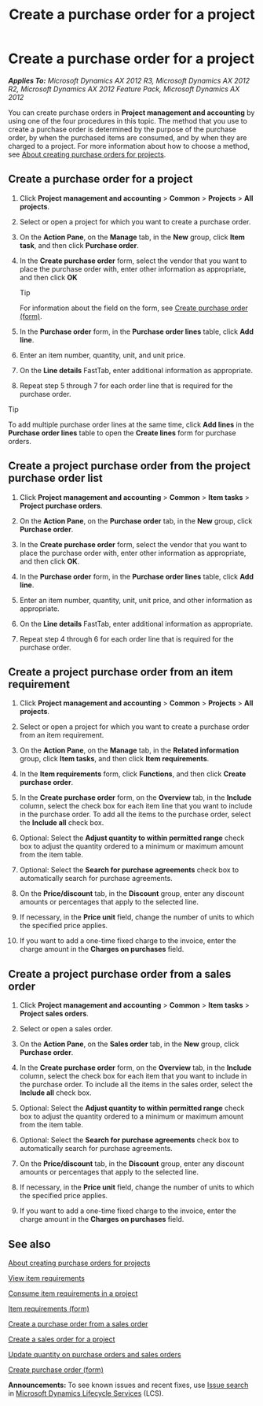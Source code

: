 ﻿---
title: Create a purchase order for a project
TOCTitle: Create a purchase order for a project
ms:assetid: c55b6a87-2aa0-4fc0-b1e4-9b83f79142bb
ms:mtpsurl: https://technet.microsoft.com/en-us/library/Aa550751(v=AX.60)
ms:contentKeyID: 36811428
ms.date: 04/18/2014
mtps_version: v=AX.60
f1_keywords:
- purchase order
- item requirement
- create purchase order
---

# Create a purchase order for a project 


_**Applies To:** Microsoft Dynamics AX 2012 R3, Microsoft Dynamics AX 2012 R2, Microsoft Dynamics AX 2012 Feature Pack, Microsoft Dynamics AX 2012_

You can create purchase orders in **Project management and accounting** by using one of the four procedures in this topic. The method that you use to create a purchase order is determined by the purpose of the purchase order, by when the purchased items are consumed, and by when they are charged to a project. For more information about how to choose a method, see [About creating purchase orders for projects](about-creating-purchase-orders-for-projects.md).

## Create a purchase order for a project

1.  Click **Project management and accounting** \> **Common** \> **Projects** \> **All projects**.

2.  Select or open a project for which you want to create a purchase order.

3.  On the **Action Pane**, on the **Manage** tab, in the **New** group, click **Item task**, and then click **Purchase order**.

4.  In the **Create purchase order** form, select the vendor that you want to place the purchase order with, enter other information as appropriate, and then click **OK**
    

    > [!TIP]
    > <P>For information about the field on the form, see <A href="https://technet.microsoft.com/en-us/library/aa570189(v=ax.60)">Create purchase order (form)</A>.</P>



5.  In the **Purchase order** form, in the **Purchase order lines** table, click **Add line**.

6.  Enter an item number, quantity, unit, and unit price.

7.  On the **Line details** FastTab, enter additional information as appropriate.

8.  Repeat step 5 through 7 for each order line that is required for the purchase order.


> [!TIP]
> <P>To add multiple purchase order lines at the same time, click <STRONG>Add lines</STRONG> in the <STRONG>Purchase order lines</STRONG> table to open the <STRONG>Create lines</STRONG> form for purchase orders.</P>



## Create a project purchase order from the project purchase order list

1.  Click **Project management and accounting** \> **Common** \> **Item tasks** \> **Project purchase orders**.

2.  On the **Action Pane**, on the **Purchase order** tab, in the **New** group, click **Purchase order**.

3.  In the **Create purchase order** form, select the vendor that you want to place the purchase order with, enter other information as appropriate, and then click **OK**.

4.  In the **Purchase order** form, in the **Purchase order lines** table, click **Add line**.

5.  Enter an item number, quantity, unit, unit price, and other information as appropriate.

6.  On the **Line details** FastTab, enter additional information as appropriate.

7.  Repeat step 4 through 6 for each order line that is required for the purchase order.

## Create a project purchase order from an item requirement

1.  Click **Project management and accounting** \> **Common** \> **Projects** \> **All projects**.

2.  Select or open a project for which you want to create a purchase order from an item requirement.

3.  On the **Action Pane**, on the **Manage** tab, in the **Related information** group, click **Item tasks**, and then click **Item requirements**.

4.  In the **Item requirements** form, click **Functions**, and then click **Create purchase order**.

5.  In the **Create purchase order** form, on the **Overview** tab, in the **Include** column, select the check box for each item line that you want to include in the purchase order. To add all the items to the purchase order, select the **Include all** check box.

6.  Optional: Select the **Adjust quantity to within permitted range** check box to adjust the quantity ordered to a minimum or maximum amount from the item table.

7.  Optional: Select the **Search for purchase agreements** check box to automatically search for purchase agreements.

8.  On the **Price/discount** tab, in the **Discount** group, enter any discount amounts or percentages that apply to the selected line.

9.  If necessary, in the **Price unit** field, change the number of units to which the specified price applies.

10. If you want to add a one-time fixed charge to the invoice, enter the charge amount in the **Charges on purchases** field.

## Create a project purchase order from a sales order

1.  Click **Project management and accounting** \> **Common** \> **Item tasks** \> **Project sales orders**.

2.  Select or open a sales order.

3.  On the **Action Pane**, on the **Sales order** tab, in the **New** group, click **Purchase order**.

4.  In the **Create purchase order** form, on the **Overview** tab, in the **Include** column, select the check box for each item that you want to include in the purchase order. To include all the items in the sales order, select the **Include all** check box.

5.  Optional: Select the **Adjust quantity to within permitted range** check box to adjust the quantity ordered to a minimum or maximum amount from the item table.

6.  Optional: Select the **Search for purchase agreements** check box to automatically search for purchase agreements.

7.  On the **Price/discount** tab, in the **Discount** group, enter any discount amounts or percentages that apply to the selected line.

8.  If necessary, in the **Price unit** field, change the number of units to which the specified price applies.

9.  If you want to add a one-time fixed charge to the invoice, enter the charge amount in the **Charges on purchases** field.

## See also

[About creating purchase orders for projects](about-creating-purchase-orders-for-projects.md)

[View item requirements](view-item-requirements.md)

[Consume item requirements in a project](consume-item-requirements-in-a-project.md)

[Item requirements (form)](https://technet.microsoft.com/en-us/library/aa552021\(v=ax.60\))

[Create a purchase order from a sales order](create-a-purchase-order-from-a-sales-order.md)

[Create a sales order for a project](create-a-sales-order-for-a-project.md)

[Update quantity on purchase orders and sales orders](update-quantity-on-purchase-orders-and-sales-orders.md)

[Create purchase order (form)](https://technet.microsoft.com/en-us/library/aa570189\(v=ax.60\))

  
**Announcements:** To see known issues and recent fixes, use [Issue search](http://go.microsoft.com/fwlink/?linkid=389258) in [Microsoft Dynamics Lifecycle Services](http://go.microsoft.com/fwlink/?linkid=306505) (LCS).

